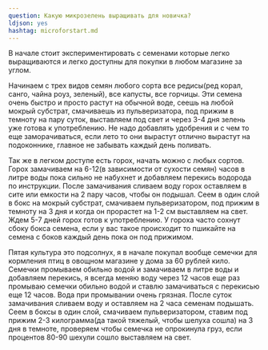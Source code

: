```yaml
---
question: Какую микрозелень выращивать для новичка?
ldjson: yes 
hashtag: microforstart.md
---
```


В начале стоит экспериментировать с семенами которые легко выращиваются и легко доступны для покупки в любом магазине за углом. 

Начинаем с трех видов семян любого сорта  все редисы(ред корал, санго, чайна роуз, зеленый),  все капусты, все горчицы. Эти семена очень быстро и просто растут на обычной воде, сеешь на любой мокрый субстрат, смачиваешь из пульверизатора, под прижим в темноту на пару суток, выставляем под свет и через 3-4 дня зелень уже готова к употреблению. Не надо добавлять удобрения и с чем то еще заморачиваться, если лето то они вырастут отлично вырастут на подоконнике, главное не забывать каждый день поливать.

Так же в легком доступе есть горох, начать можно с любых сортов. Горох замачиваем на 6-12(в зависимости от сухости семян) часов в литре воды пока сильно не набухнет и добавляем перекись водорода по инструкции. После замачивания сливаем воду горох оставляем в сите  или емкости на 2 пару часов, чтобы он подышал. Сеем в один слой в бокс на мокрый субстрат, смачиваем пульверизатором, под прижим в темноту на 3 дня и когда он прорастет на 1-2 см  выставляем на свет. Ждем 5-7 дней горох готов к употреблению. У гороха часто сохнут сбоку бокса семена, если у вас такое происходит то пшикайте на семена с боков каждый день пока он под прижимом.

Пятая культура это подсолнух, я в начале покупал вообще семечки для кормления птиц в овощном магазине у дома за 60 рублей кило. Семечки промываем обильно водой и замачиваем в литре воды и добавляем перекись, я всегда меняю воду через 12 часов еще раз промываю семечки обильно водой и ставлю замачиваться с перекисью еще 12 часов. Вода при промывании очень грязная. После суток замачивания сливаем воду и оставляем на 2 часа семенам  подышать. Сеем в боксы в один слой, смачиваем пульверизатором, ставим под прижим 2-3 килограмма(да такой тяжелый, чтобы шелуха сошла) на 3 дня в темноте, проверяем чтобы семечка не опрокинула груз, если процентов 80-90 шехули сошло выставляем на свет.